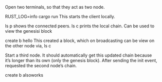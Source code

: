 Open two terminals, so that they act as two node.

RUST_LOG=info cargo run
This starts the client locally.

ls p shows the connected peers.
ls c prints the local chain. Can be used to view the genesisi block

create b hello
This created a block, which on broadcasting can be view on the other node via, ls c

Start a third node.  It should automatically get this updated chain because it’s longer than its own (only the genesis block).
After sending the init event, requested the second node’s chain.

create b alsoworks